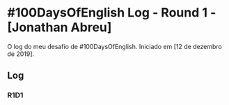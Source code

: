 # #100DaysOfEnglish Log - Round 1 - [Jonathan Abreu]

O log do meu desafio de #100DaysOfEnglish. Iniciado em [12 de dezembro de 2019].

## Log

### R1D1 
